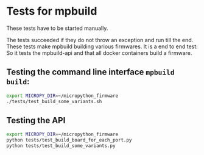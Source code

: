 # Tests for mpbuild

These tests have to be started manually.

The tests succeeded if they do not throw an exception and run till the end.
These tests make mpbuild building various firmwares.
It is a end to end test: So it tests the mpbuild-api and that all docker containers build a firmware.

## Testing the command line interface `mpbuild build`:

```bash
export MICROPY_DIR=~/micropython_firmware
./tests/test_build_some_variants.sh
```

## Testing the API

```bash
export MICROPY_DIR=~/micropython_firmware
python tests/test_build_board_for_each_port.py
python tests/test_build_some_variants.py
```
